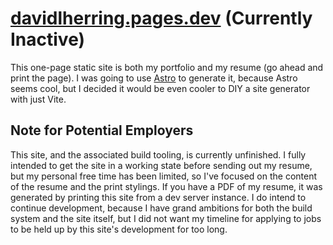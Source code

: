 # [davidlherring.pages.dev](https://davidlherring.pages.dev) (Currently Inactive)

This one-page static site is both my portfolio and my resume (go ahead and print the page). I was going to use [Astro](https://astro.build) to generate it, because Astro seems cool, but I decided it would be even cooler to DIY a site generator with just Vite.

## Note for Potential Employers
This site, and the associated build tooling, is currently unfinished. I fully intended to get the site in a working state before sending out my resume, but my personal free time has been limited, so I've focused on the content of the resume and the print stylings. If you have a PDF of my resume, it was generated by printing this site from a dev server instance. I do intend to continue development, because I have grand ambitions for both the build system and the site itself, but I did not want my timeline for applying to jobs to be held up by this site's development for too long.
